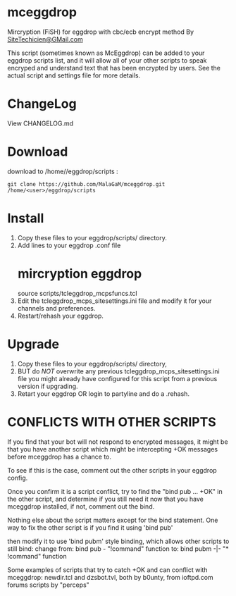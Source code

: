 # mceggdrop
Mircryption (FiSH) for eggdrop with cbc/ecb encrypt method By SiteTechicien@GMail.com

This script (sometimes known as McEggdrop) can be added to your eggdrop
 scripts list, and it will allow all of your other scripts to speak encryped
 and understand text that has been encrypted by users.  See the actual script
 and settings file for more details.

# ChangeLog
View CHANGELOG.md

# Download
download to /home/<user>/eggdrop/scripts :

	git clone https://github.com/MalaGaM/mceggdrop.git /home/<user>/eggdrop/scripts

# Install
1) Copy these files to your eggdrop/scripts/ directory.
2) Add lines to your eggdrop .conf file
      # mircryption eggdrop
      source scripts/tcleggdrop_mcpsfuncs.tcl
3) Edit the tcleggdrop_mcps_sitesettings.ini file and modify it for your channels and preferences.
4) Restart/rehash your eggdrop.

# Upgrade
1) Copy these files to your eggdrop/scripts/ directory,
2) BUT do *NOT* overwrite any previous tcleggdrop_mcps_sitesettings.ini file you
 might already have configured for this script from a previous version if upgrading.
3) Retart your eggdrop OR login to partyline and do a .rehash.

# CONFLICTS WITH OTHER SCRIPTS
If you find that your bot will not respond to encrypted messages, it might be that you
have another script which might be intercepting +OK messages before mceggdrop has a chance to.

To see if this is the case, comment out the other scripts in your eggdrop config.

Once you confirm it is a script conflict, try to find the "bind pub ... +OK" in the other script,
and determine if you still need it now that you have mceggdrop installed, if not, comment out the bind. 

Nothing else about the script matters except for the bind statement.
One way to fix the other script is if you find it using 'bind pub'

then modify it to use 'bind pubm' style binding, which allows other scripts to still bind:
change from:  bind pub - "!command" function
to:           bind pubm -|- "* !command" function

Some examples of scripts that try to catch +OK and can conflict with mceggdrop:
newdir.tcl and dzsbot.tvl, both by b0unty, from ioftpd.com forums scripts by "perceps"